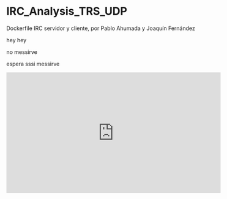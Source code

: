 
# IRC_Analysis_TRS_UDP
Dockerfile IRC servidor y cliente, por Pablo Ahumada y Joaquín Fernández 

hey hey

no messirve 

espera sssi messirve

<iframe width="560" height="315" src="https://www.youtube.com/embed/iLlmm0L-VpQ" frameborder="0" allow="accelerometer; autoplay; clipboard-write; encrypted-media; gyroscope; picture-in-picture" allowfullscreen></iframe>
